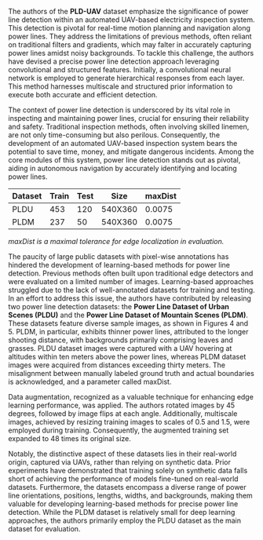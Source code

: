The authors of the **PLD-UAV** dataset emphasize the significance of power line detection within an automated UAV-based electricity inspection system. This detection is pivotal for real-time motion planning and navigation along power lines. They address the limitations of previous methods, often reliant on traditional filters and gradients, which may falter in accurately capturing power lines amidst noisy backgrounds. To tackle this challenge, the authors have devised a precise power line detection approach leveraging convolutional and structured features. Initially, a convolutional neural network is employed to generate hierarchical responses from each layer. This method harnesses multiscale and structured prior information to execute both accurate and efficient detection.

The context of power line detection is underscored by its vital role in inspecting and maintaining power lines, crucial for ensuring their reliability and safety. Traditional inspection methods, often involving skilled linemen, are not only time-consuming but also perilous. Consequently, the development of an automated UAV-based inspection system bears the potential to save time, money, and mitigate dangerous incidents. Among the core modules of this system, power line detection stands out as pivotal, aiding in autonomous navigation by accurately identifying and locating power lines.

| Dataset | Train | Test | Size    | maxDist |
| --------- | ------- | ------ | --------- | --------- |
| PLDU    | 453   | 120  | 540X360 | 0.0075  |
| PLDM    | 237   | 50   | 540X360 | 0.0075  |

<i>maxDist is a maximal tolerance for edge localization in evaluation.</i>

The paucity of large public datasets with pixel-wise annotations has hindered the development of learning-based methods for power line detection. Previous methods often built upon traditional edge detectors and were evaluated on a limited number of images. Learning-based approaches struggled due to the lack of well-annotated datasets for training and testing. In an effort to address this issue, the authors have contributed by releasing two power line detection datasets: the **Power Line Dataset of Urban Scenes (PLDU)** and the **Power Line Dataset of Mountain Scenes (PLDM)**. These datasets feature diverse sample images, as shown in Figures 4 and 5. PLDM, in particular, exhibits thinner power lines, attributed to the longer shooting distance, with backgrounds primarily comprising leaves and grasses. PLDU dataset images were captured with a UAV hovering at altitudes within ten meters above the power lines, whereas PLDM dataset images were acquired from distances exceeding thirty meters. The misalignment between manually labeled ground truth and actual boundaries is acknowledged, and a parameter called maxDist.

Data augmentation, recognized as a valuable technique for enhancing edge learning performance, was applied. The authors rotated images by 45 degrees, followed by image flips at each angle. Additionally, multiscale images, achieved by resizing training images to scales of 0.5 and 1.5, were employed during training. Consequently, the augmented training set expanded to 48 times its original size.

Notably, the distinctive aspect of these datasets lies in their real-world origin, captured via UAVs, rather than relying on synthetic data. Prior experiments have demonstrated that training solely on synthetic data falls short of achieving the performance of models fine-tuned on real-world datasets. Furthermore, the datasets encompass a diverse range of power line orientations, positions, lengths, widths, and backgrounds, making them valuable for developing learning-based methods for precise power line detection. While the PLDM dataset is relatively small for deep learning approaches, the authors primarily employ the PLDU dataset as the main dataset for evaluation.
